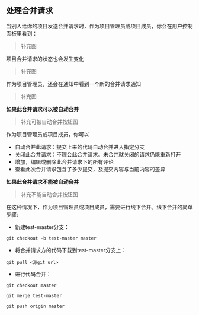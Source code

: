 ## 处理合并请求

当别人给你的项目发送合并请求时，作为项目管理员或项目成员，你会在用户控制面板里看到：
>补充图

项目合并请求的状态也会发生变化
>补充图

作为项目管理员，还会在通知中看到一个新的合并请求通知
>补充图

**如果此合并请求可以被自动合并**
>补充可被自动合并按钮图

作为项目管理员或项目成员，你可以

- 自动合并此请求：提交上来的代码自动合并进入指定分支
- 关闭此合并请求：不理会此合并请求。未合并就关闭的请求仍能重新打开
- 增加，编辑或删除此合并请求下的所有评论
- 查看此次合并请求包含了多少提交，及提交内容与当前内容的差异

**如果此合并请求不能被自动合并**
>补充不能自动合并按钮图

在这种情况下，作为项目管理员或项目成员，需要进行线下合并。线下合并的简单步骤:

- 新建test-master分支：

`git checkout -b test-master master`

- 将合并请求方的代码下载到test-master分支上：

`git pull <源git url>`

- 进行代码合并：

`git checkout master`

`git merge test-master`

`git push origin master`
